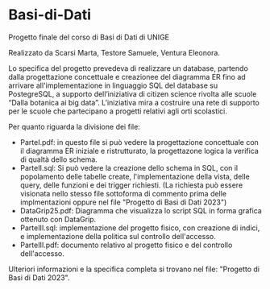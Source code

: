# Basi-di-Dati
Progetto finale del corso di Basi di Dati di UNIGE

Realizzato da Scarsi Marta, Testore Samuele, Ventura Eleonora.

Lo specifica del progetto prevedeva di realizzare un database, partendo dalla progettazione concettuale e creazionee del diagramma ER fino ad arrivare all'implementazione in linguaggio SQL del database su PostegreSQL, a supporto dell’iniziativa di citizen science rivolta alle scuole “Dalla botanica ai big data”.
L’iniziativa mira a costruire una rete di supporto per le scuole che partecipano a progetti relativi agli orti scolastici.

Per quanto riguarda la divisione dei file:
- ParteI.pdf: in questo file si può vedere la progettazione concettuale con il diagramma ER iniziale e ristrutturato, la progettazone logica  la verifica di qualtà dello schema.
- ParteII.sql: Si può vedere la creazione dello schema in SQL, con il popolamento delle tabelle create, l'implementazione della vista, delle query, delle funzioni e dei trigger richiesti. (La richiesta può essere visionata nello stesso file sottoforma di commento prima delle implmentazioni oppure nel file "Progetto di Basi di Dati 2023")
- DataGrip25.pdf: Diagramma che visualizza lo script SQL in forma grafica ottenuto con DataGrip.
- ParteIII.sql: implementazione del progetto fisico, con creazione di indici, e implementazione della politica sul controllo dell'accesso.
- ParteIII.pdf: documento relativo al progetto fisico e del controllo dell'accesso.

Ulteriori informazioni e la specifica completa si trovano nel file: "Progetto di Basi di Dati 2023".
